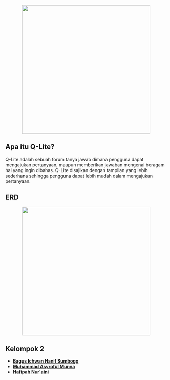 <p align="center"><img src="{{asset('/images/logo-3.png')}}" width="400"></a></p>

## Apa itu Q-Lite?

Q-Lite adalah sebuah forum tanya jawab dimana pengguna dapat mengajukan pertanyaan, maupun memberikan jawaban mengenai beragam hal yang ingin dibahas. Q-Lite disajikan dengan tampilan yang lebih sederhana sehingga pengguna dapat lebih mudah dalam mengajukan pertanyaan.

## ERD

<p align="center"><img src="{{asset('/images/erd_finalproject.png')}}" width="400"></a></p>

## Kelompok 2

- **[Bagus Ichwan Hanif Sumbogo](https://t.me/bagusichwanhs)**
- **[Muhammad Asyroful Munna](https://t.me/asrofl)**
- **[Hafipah Nur'aini](https://t.me/heyitshafi)**
